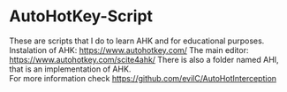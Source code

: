 # AutoHotKey-Script
These are scripts that I do to learn AHK and for educational purposes. <br>
Instalation of AHK: https://www.autohotkey.com/
The main editor: https://www.autohotkey.com/scite4ahk/
There is also a folder named AHI, that is an implementation of AHK. <br>
For more information check https://github.com/evilC/AutoHotInterception
